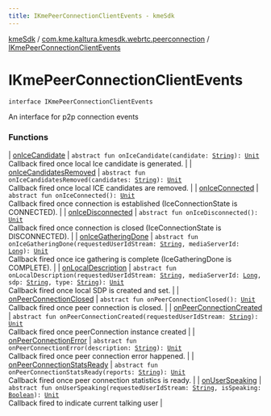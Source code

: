 ```yaml
---
title: IKmePeerConnectionClientEvents - kmeSdk
---
```


[kmeSdk](../../index.html) / [com.kme.kaltura.kmesdk.webrtc.peerconnection](../index.html) / [IKmePeerConnectionClientEvents](./index.html)

# IKmePeerConnectionClientEvents

`interface IKmePeerConnectionClientEvents`

An interface for p2p connection events

### Functions

| [onIceCandidate](on-ice-candidate.html) | `abstract fun onIceCandidate(candidate: `[`String`](https://kotlinlang.org/api/latest/jvm/stdlib/kotlin/-string/index.html)`): `[`Unit`](https://kotlinlang.org/api/latest/jvm/stdlib/kotlin/-unit/index.html)<br>Callback fired once local Ice candidate is generated. |
| [onIceCandidatesRemoved](on-ice-candidates-removed.html) | `abstract fun onIceCandidatesRemoved(candidates: `[`String`](https://kotlinlang.org/api/latest/jvm/stdlib/kotlin/-string/index.html)`): `[`Unit`](https://kotlinlang.org/api/latest/jvm/stdlib/kotlin/-unit/index.html)<br>Callback fired once local ICE candidates are removed. |
| [onIceConnected](on-ice-connected.html) | `abstract fun onIceConnected(): `[`Unit`](https://kotlinlang.org/api/latest/jvm/stdlib/kotlin/-unit/index.html)<br>Callback fired once connection is established (IceConnectionState is CONNECTED). |
| [onIceDisconnected](on-ice-disconnected.html) | `abstract fun onIceDisconnected(): `[`Unit`](https://kotlinlang.org/api/latest/jvm/stdlib/kotlin/-unit/index.html)<br>Callback fired once connection is closed (IceConnectionState is DISCONNECTED). |
| [onIceGatheringDone](on-ice-gathering-done.html) | `abstract fun onIceGatheringDone(requestedUserIdStream: `[`String`](https://kotlinlang.org/api/latest/jvm/stdlib/kotlin/-string/index.html)`, mediaServerId: `[`Long`](https://kotlinlang.org/api/latest/jvm/stdlib/kotlin/-long/index.html)`): `[`Unit`](https://kotlinlang.org/api/latest/jvm/stdlib/kotlin/-unit/index.html)<br>Callback fired once ice gathering is complete (IceGatheringDone is COMPLETE). |
| [onLocalDescription](on-local-description.html) | `abstract fun onLocalDescription(requestedUserIdStream: `[`String`](https://kotlinlang.org/api/latest/jvm/stdlib/kotlin/-string/index.html)`, mediaServerId: `[`Long`](https://kotlinlang.org/api/latest/jvm/stdlib/kotlin/-long/index.html)`, sdp: `[`String`](https://kotlinlang.org/api/latest/jvm/stdlib/kotlin/-string/index.html)`, type: `[`String`](https://kotlinlang.org/api/latest/jvm/stdlib/kotlin/-string/index.html)`): `[`Unit`](https://kotlinlang.org/api/latest/jvm/stdlib/kotlin/-unit/index.html)<br>Callback fired once local SDP is created and set. |
| [onPeerConnectionClosed](on-peer-connection-closed.html) | `abstract fun onPeerConnectionClosed(): `[`Unit`](https://kotlinlang.org/api/latest/jvm/stdlib/kotlin/-unit/index.html)<br>Callback fired once peer connection is closed. |
| [onPeerConnectionCreated](on-peer-connection-created.html) | `abstract fun onPeerConnectionCreated(requestedUserIdStream: `[`String`](https://kotlinlang.org/api/latest/jvm/stdlib/kotlin/-string/index.html)`): `[`Unit`](https://kotlinlang.org/api/latest/jvm/stdlib/kotlin/-unit/index.html)<br>Callback fired once peerConnection instance created |
| [onPeerConnectionError](on-peer-connection-error.html) | `abstract fun onPeerConnectionError(description: `[`String`](https://kotlinlang.org/api/latest/jvm/stdlib/kotlin/-string/index.html)`): `[`Unit`](https://kotlinlang.org/api/latest/jvm/stdlib/kotlin/-unit/index.html)<br>Callback fired once peer connection error happened. |
| [onPeerConnectionStatsReady](on-peer-connection-stats-ready.html) | `abstract fun onPeerConnectionStatsReady(reports: `[`String`](https://kotlinlang.org/api/latest/jvm/stdlib/kotlin/-string/index.html)`): `[`Unit`](https://kotlinlang.org/api/latest/jvm/stdlib/kotlin/-unit/index.html)<br>Callback fired once peer connection statistics is ready. |
| [onUserSpeaking](on-user-speaking.html) | `abstract fun onUserSpeaking(requestedUserIdStream: `[`String`](https://kotlinlang.org/api/latest/jvm/stdlib/kotlin/-string/index.html)`, isSpeaking: `[`Boolean`](https://kotlinlang.org/api/latest/jvm/stdlib/kotlin/-boolean/index.html)`): `[`Unit`](https://kotlinlang.org/api/latest/jvm/stdlib/kotlin/-unit/index.html)<br>Callback fired to indicate current talking user |

